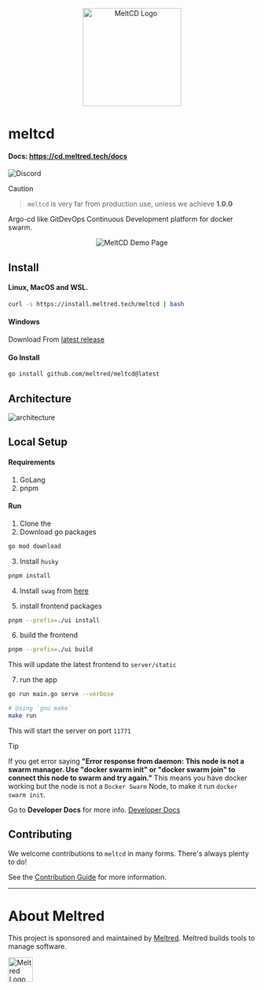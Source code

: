 <div align="center">
    <img alt="MeltCD Logo" height="200px" src="https://github.com/meltred/meltcd/assets/82411321/9065c92d-79a5-44ff-aa53-3e0bd40f0080">
</div>

# meltcd

#### Docs: https://cd.meltred.tech/docs

![Discord](https://img.shields.io/discord/1086894797622624257)

> [!Caution]
> > `meltcd` is very far from production use, unless we achieve **1.0.0**

Argo-cd like GitDevOps Continuous Development platform for docker swarm.

<div align="center">
    <img alt="MeltCD Demo Page" src="https://i.imgur.com/LxaD7qM.png">
</div>

## Install

#### Linux, MacOS and WSL.

```bash
curl -s https://install.meltred.tech/meltcd | bash
```

#### Windows

Download From [latest release](https://github.com/meltred/meltcd/releases/latest)

#### Go Install

```bash
go install github.com/meltred/meltcd@latest
```

## Architecture

![architecture](https://github.com/meltred/meltcd/assets/82411321/f73f80a5-a533-420d-aee9-6a06e2b13976)

## Local Setup

#### Requirements

1. GoLang
2. pnpm

#### Run

1. Clone the
2. Download go packages

```bash
go mod download
```

3. Install `husky`

```bash
pnpm install
```

4. Install `swag` from [here](https://github.com/swaggo/swag)

5. install frontend packages

```bash
pnpm --prefix=./ui install
```

6. build the frontend

```bash
pnpm --prefix=./ui build
```

This will update the latest frontend to `server/static`

7. run the app

```bash
go run main.go serve --verbose

# Using `gnu make`
make run
```

This will start the server on port `11771`

> [!TIP]
> If you get error saying **"Error response from daemon: This node is not a swarm manager. Use \"docker swarm init\" or \"docker swarm join\" to connect this node to swarm and try again."**
> This means you have docker working but the node is not a `Docker Swarm` Node, to make it run `docker swarm init`.

Go to **Developer Docs** for more info. [Developer Docs](https://github.com/meltred/meltcd/tree/main/docs/dev)

## Contributing

We welcome contributions to `meltcd` in many forms. There's always plenty to do!

See the [Contribution Guide](https://github.com/meltred/meltcd/blob/main/CONTRIBUTING.md) for more information.

---

# About Meltred

This project is sponsored and maintained by [Meltred](https://meltred.com). Meltred builds tools to manage software.

<a href="https://meltred.com"><img src="https://i.imgur.com/Lq1q7vO.png" alt="Meltred Logo" loading="lazy" height="50px" /></a>

